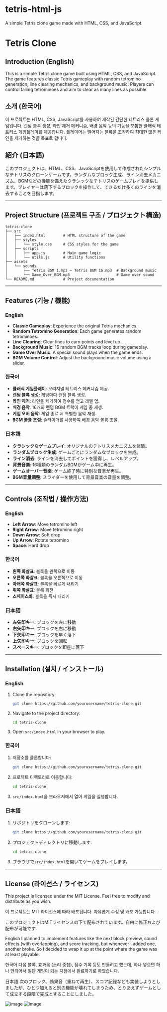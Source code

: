 # tetris-html-js
A simple Tetris clone game made with HTML, CSS, and JavaScript.

# Tetris Clone

## Introduction (English)
This is a simple Tetris clone game built using HTML, CSS, and JavaScript. The game features classic Tetris gameplay with random tetromino generation, line clearing mechanics, and background music. Players can control falling tetrominoes and aim to clear as many lines as possible.

## 소개 (한국어)
이 프로젝트는 HTML, CSS, JavaScript를 사용하여 제작된 간단한 테트리스 클론 게임입니다. 랜덤 블록 생성, 라인 제거 메커니즘, 배경 음악 등의 기능을 포함한 클래식 테트리스 게임플레이를 제공합니다. 플레이어는 떨어지는 블록을 조작하여 최대한 많은 라인을 제거하는 것을 목표로 합니다.

## 紹介 (日本語)
このプロジェクトは、HTML、CSS、JavaScriptを使用して作成されたシンプルなテトリスのクローンゲームです。ランダムなブロック生成、ライン消去メカニズム、BGMなどの機能を備えたクラシックなテトリスのゲームプレイを提供します。プレイヤーは落下するブロックを操作して、できるだけ多くのラインを消去することを目指します。

---

## Project Structure (프로젝트 구조 / プロジェクト構造)

```
tetris-clone
├── src
│   ├── index.html        # HTML structure of the game
│   ├── styles
│   │   └── style.css     # CSS styles for the game
│   ├── scripts
│   │   ├── app.js        # Main game logic
│   │   └── utils.js      # Utility functions
├── assets
│   └── sounds
│       ├── Tetris BGM 1.mp3 ~ Tetris BGM 16.mp3  # Background music
│       └── Game_Over_BGM.mp3                     # Game over sound
└── README.md             # Project documentation
```

---

## Features (기능 / 機能)

### English
- **Classic Gameplay**: Experience the original Tetris mechanics.
- **Random Tetromino Generation**: Each game generates random tetrominoes.
- **Line Clearing**: Clear lines to earn points and level up.
- **Background Music**: 16 random BGM tracks loop during gameplay.
- **Game Over Music**: A special sound plays when the game ends.
- **BGM Volume Control**: Adjust the background music volume using a slider.

### 한국어
- **클래식 게임플레이**: 오리지널 테트리스 메커니즘 제공.
- **랜덤 블록 생성**: 게임마다 랜덤 블록 생성.
- **라인 제거**: 라인을 제거하여 점수를 얻고 레벨 업.
- **배경 음악**: 16개의 랜덤 BGM 트랙이 게임 중 재생.
- **게임 오버 음악**: 게임 종료 시 특별한 음악 재생.
- **BGM 볼륨 조절**: 슬라이더를 사용하여 배경 음악 볼륨 조절.

### 日本語
- **クラシックなゲームプレイ**: オリジナルのテトリスメカニズムを体験。
- **ランダムブロック生成**: ゲームごとにランダムなブロックを生成。
- **ライン消去**: ラインを消去してポイントを獲得し、レベルアップ。
- **背景音楽**: 16種類のランダムBGMがゲーム中に再生。
- **ゲームオーバー音楽**: ゲーム終了時に特別な音楽が再生。
- **BGM音量調整**: スライダーを使用して背景音楽の音量を調整。

---

## Controls (조작법 / 操作方法)

### English
- **Left Arrow**: Move tetromino left
- **Right Arrow**: Move tetromino right
- **Down Arrow**: Soft drop
- **Up Arrow**: Rotate tetromino
- **Space**: Hard drop

### 한국어
- **왼쪽 화살표**: 블록을 왼쪽으로 이동
- **오른쪽 화살표**: 블록을 오른쪽으로 이동
- **아래쪽 화살표**: 블록을 빠르게 내리기
- **위쪽 화살표**: 블록 회전
- **스페이스바**: 블록을 즉시 내리기

### 日本語
- **左矢印キー**: ブロックを左に移動
- **右矢印キー**: ブロックを右に移動
- **下矢印キー**: ブロックを早く落下
- **上矢印キー**: ブロックを回転
- **スペースキー**: ブロックを即座に落下

---

## Installation (설치 / インストール)

### English
1. Clone the repository:
   ```bash
   git clone https://github.com/yourusername/tetris-clone.git
   ```
2. Navigate to the project directory:
   ```bash
   cd tetris-clone
   ```
3. Open `src/index.html` in your browser to play.

### 한국어
1. 저장소를 클론합니다:
   ```bash
   git clone https://github.com/yourusername/tetris-clone.git
   ```
2. 프로젝트 디렉토리로 이동합니다:
   ```bash
   cd tetris-clone
   ```
3. `src/index.html`을 브라우저에서 열어 게임을 실행합니다.

### 日本語
1. リポジトリをクローンします:
   ```bash
   git clone https://github.com/yourusername/tetris-clone.git
   ```
2. プロジェクトディレクトリに移動します:
   ```bash
   cd tetris-clone
   ```
3. ブラウザで`src/index.html`を開いてゲームをプレイします。

---

## License (라이선스 / ライセンス)

This project is licensed under the MIT License. Feel free to modify and distribute as you wish.

이 프로젝트는 MIT 라이선스에 따라 배포됩니다. 자유롭게 수정 및 배포 가능합니다.

このプロジェクトはMITライセンスの下で配布されています。自由に修正および配布が可能です.

English
I planned to implement features like the next block preview, sound effects (with overlapping), and score tracking, but whenever I added one, another broke. So I decided to wrap it up at the point where the game was at least playable.

한국어
다음 블록, 효과음 (소리 중첩), 점수 기록 등도 만들려고 했는데, 하나 넣으면 하나 안되어서 일단 게임이 되는 지점에서 완료하기로 하였습니다.

日本語
次のブロック、効果音（重ねて再生）、スコア記録なども実装しようとしましたが、ひとつ加えると別の機能が壊れてしまうため、とりあえずゲームとして成立する段階で完成とすることにしました。

![image](https://github.com/user-attachments/assets/e5abcd9b-07d1-4296-82c8-a852322abb7c)
![image](https://github.com/user-attachments/assets/5cfd4a8d-aa9a-4950-94a7-8b98164ec0f8)
